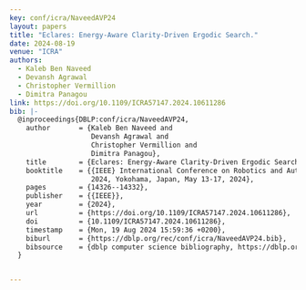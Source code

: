 ```yaml
---
key: conf/icra/NaveedAVP24
layout: papers
title: "Eclares: Energy-Aware Clarity-Driven Ergodic Search."
date: 2024-08-19
venue: "ICRA"
authors:
  - Kaleb Ben Naveed
  - Devansh Agrawal
  - Christopher Vermillion
  - Dimitra Panagou
link: https://doi.org/10.1109/ICRA57147.2024.10611286
bib: |-
  @inproceedings{DBLP:conf/icra/NaveedAVP24,
    author       = {Kaleb Ben Naveed and
                    Devansh Agrawal and
                    Christopher Vermillion and
                    Dimitra Panagou},
    title        = {Eclares: Energy-Aware Clarity-Driven Ergodic Search},
    booktitle    = {{IEEE} International Conference on Robotics and Automation, {ICRA}
                    2024, Yokohama, Japan, May 13-17, 2024},
    pages        = {14326--14332},
    publisher    = {{IEEE}},
    year         = {2024},
    url          = {https://doi.org/10.1109/ICRA57147.2024.10611286},
    doi          = {10.1109/ICRA57147.2024.10611286},
    timestamp    = {Mon, 19 Aug 2024 15:59:36 +0200},
    biburl       = {https://dblp.org/rec/conf/icra/NaveedAVP24.bib},
    bibsource    = {dblp computer science bibliography, https://dblp.org}
  }


---
```

